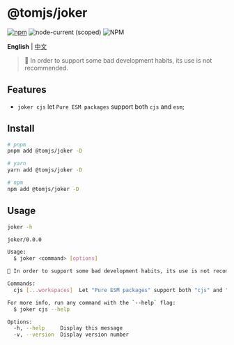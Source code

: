 # @tomjs/joker

[![npm](https://img.shields.io/npm/v/@tomjs/joker)](https://www.npmjs.com/package/@tomjs/joker) ![node-current (scoped)](https://img.shields.io/node/v/@tomjs/joker) ![NPM](https://img.shields.io/npm/l/@tomjs/joker)

**English** | [中文](./README.zh_CN.md)

> 🤡 In order to support some bad development habits, its use is not recommended.

## Features

- `joker cjs` let `Pure ESM packages` support both `cjs` and `esm`;

## Install

```bash
# pnpm
pnpm add @tomjs/joker -D

# yarn
yarn add @tomjs/joker -D

# npm
npm add @tomjs/joker -D
```

## Usage

```bash
joker -h

joker/0.0.0

Usage:
  $ joker <command> [options]

🤡 In order to support some bad development habits, its use is not recommended.

Commands:
  cjs [...workspaces]  Let "Pure ESM packages" support both "cjs" and "esm"

For more info, run any command with the `--help` flag:
  $ joker cjs --help

Options:
  -h, --help     Display this message
  -v, --version  Display version number
```
